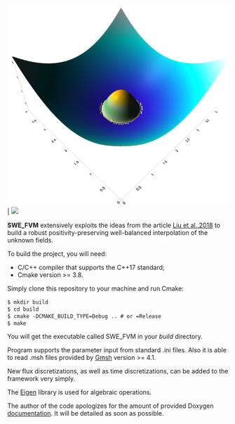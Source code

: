 ![](assets/Thacker-t0-HLLCE.png)  |  ![](assets/Thacker-t0-HLLCE_coast.png)

__SWE_FVM__ extensively exploits the ideas from the article [Liu et al.,2018](https://www.sciencedirect.com/science/article/pii/S0021999118304996) to build a robust positivity-preserving well-balanced interpolation of the unknown
fields.

To build the project, you will need:

* C/C++ compiler that supports the C++17 standard;
* Cmake version >= 3.8.

Simply clone this repository to your machine and run Cmake:

```
$ mkdir build
$ cd build 
$ cmake -DCMAKE_BUILD_TYPE=Debug .. # or =Release
$ make
```
You will get the executable called SWE_FVM in your _build_ directory.

Program supports the parameter input from standard .ini files. Also it is able to read .msh files provided by [Gmsh](https://gmsh.info) version >= 4.1. 

New flux discretizations, as well as time discretizations, can be added to the framework very simply.

The [Eigen](https://eigen.tuxfamily.org) library is used for algebraic operations. 

The author of the code apologizes for the amount of provided Doxygen
[documentation](https://nikitamatckevich.github.io/SWE_FVM/). It will be
detailed as soon as possible.
